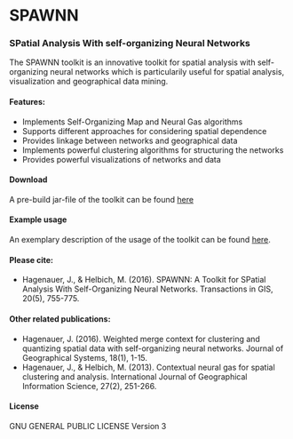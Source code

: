 # SPAWNN 
### SPatial Analysis With self-organizing Neural Networks 

The SPAWNN toolkit is an innovative toolkit for spatial analysis with self-organizing neural networks which is particularily useful for spatial analysis, visualization and geographical data mining.

#### Features:
* Implements Self-Organizing Map and Neural Gas algorithms
* Supports different approaches for considering spatial dependence
* Provides linkage between networks and geographical data
* Implements powerful clustering algorithms for structuring the networks
* Provides powerful visualizations of networks and data

#### Download
    
A pre-build jar-file of the toolkit can be found [here](https://github.com/jhagenauer/spawnn/releases/download/0.1.10/spawnn-0.1.10.jar)

#### Example usage

An exemplary description of the usage of the toolkit can be found [here](https://github.com/jhagenauer/spawnn/blob/master/EXAMPLE.md).

#### Please cite:
* Hagenauer, J., & Helbich, M. (2016). SPAWNN: A Toolkit for SPatial Analysis With Self-Organizing Neural Networks. Transactions in GIS, 20(5), 755-775.

#### Other related publications:
* Hagenauer, J. (2016). Weighted merge context for clustering and quantizing spatial data with self-organizing neural networks. Journal of Geographical Systems, 18(1), 1-15.
* Hagenauer, J., & Helbich, M. (2013). Contextual neural gas for spatial clustering and analysis. International Journal of Geographical Information Science, 27(2), 251-266.

#### License
GNU GENERAL PUBLIC LICENSE Version 3

